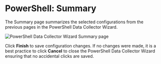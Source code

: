 # PowerShell: Summary

The Summary page summarizes the selected configurations from the previous pages in the PowerShell
Data Collector Wizard.

![PowerShell Data Collector Wizard Summary page](/img/product_docs/accessanalyzer/12.0/admin/datacollector/powershell/summary.webp)

Click **Finish** to save configuration changes. If no changes were made, it is a best practice to
click **Cancel** to close the PowerShell Data Collector Wizard ensuring that no accidental clicks
are saved.
